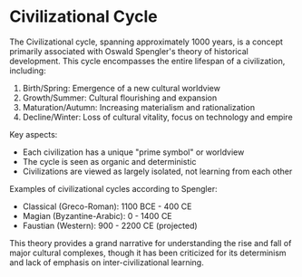 # Civilizational Cycle

The Civilizational cycle, spanning approximately 1000 years, is a concept primarily associated with Oswald Spengler's theory of historical development. This cycle encompasses the entire lifespan of a civilization, including:

1. Birth/Spring: Emergence of a new cultural worldview
2. Growth/Summer: Cultural flourishing and expansion
3. Maturation/Autumn: Increasing materialism and rationalization
4. Decline/Winter: Loss of cultural vitality, focus on technology and empire

Key aspects:

- Each civilization has a unique "prime symbol" or worldview
- The cycle is seen as organic and deterministic
- Civilizations are viewed as largely isolated, not learning from each other

Examples of civilizational cycles according to Spengler:

- Classical (Greco-Roman): 1100 BCE - 400 CE
- Magian (Byzantine-Arabic): 0 - 1400 CE
- Faustian (Western): 900 - 2200 CE (projected)

This theory provides a grand narrative for understanding the rise and fall of major cultural complexes, though it has been criticized for its determinism and lack of emphasis on inter-civilizational learning.
